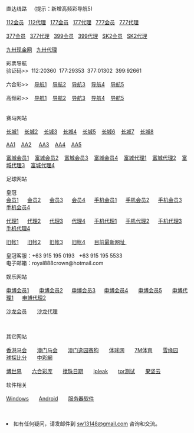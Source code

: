 <p>直达线路&nbsp;&nbsp;&nbsp;&nbsp;&nbsp;(提示：新增高频彩导航5)<br>
<br>
<a href="http://52.74.213.211:7211/jini32990f/user/login.html" target="_blank">112会员</a>&nbsp;&nbsp;
<a href="http://52.192.200.16:7211/jini32990a/account/login.html" target="_blank">112代理</a>&nbsp;&nbsp;
<a href="http://52.69.233.115:7219/msrtp53818f/user/login.html" target="_blank">177会员</a>&nbsp;&nbsp;
<a href="http://52.69.233.115:7219/msrtp53818a/account/login.html" target="_blank">177代理</a>&nbsp;&nbsp;
<a href="http://imgnn01.ly-cdn.com/home/FasterLineToHtml/Memb5er79733.shtml?t=dd20160201" target="_blank">777会员</a>&nbsp;&nbsp;
<a href="http://imgnn01.ly-cdn.com/home/FasterLineToHtml/Agent79733.shtml?t=dd20160201" target="_blank">777代理</a>&nbsp;&nbsp;<br>
<br>
<a href="http://52.74.222.142:8210/ssghy456211f/user/login.html.auth" target="_blank">377会员</a>&nbsp;&nbsp;
<a href="http://52.74.222.142:8210/ssghy456211a/account/login.html.auth" target="_blank">377代理</a>&nbsp;&nbsp;
<a href="http://52.74.222.142:8208/ssxfr49812f/user/login.html.auth" target="_blank">399会员</a>&nbsp;&nbsp;
<a href="http://52.74.222.142:8208/ssxfr49812a/account/login.html.auth" target="_blank">399代理</a>&nbsp;&nbsp;
<a href="http://hp688.net/" target="_blank">SK2会员</a>&nbsp;&nbsp;
<a href="https://ag.in566.net/888.php" target="_blank">SK2代理</a>&nbsp;&nbsp;<br>
<br>
<a href="http://dd5883.ju111.net" target="_blank">九卅现金网</a>&nbsp;&nbsp;
<a href="http://ag.tc111.net" target="_blank">九卅代理</a>&nbsp;&nbsp;
<br>
<br>
彩票导航 <br>验证码>>&nbsp;&nbsp;112:20360&nbsp;&nbsp;177:29353&nbsp;&nbsp;377:01302&nbsp;&nbsp;399:92661<br>
<br>
六合彩>>&nbsp;&nbsp;&nbsp;
<a href="http://1.bb5522.ws" target="_blank">导航1</a>&nbsp;&nbsp;&nbsp;
<a href="http://2.bb5522.ws" target="_blank">导航2</a>&nbsp;&nbsp;&nbsp;
<a href="http://3.bb5522.ws" target="_blank">导航3</a>&nbsp;&nbsp;&nbsp;
<a href="http://5.bb5522.ws" target="_blank">导航4</a>&nbsp;&nbsp;&nbsp;
<a href="http://52.192.200.16" target="_blank">导航5</a>&nbsp;&nbsp;&nbsp;<br>
<br>
高频彩>>&nbsp;&nbsp;&nbsp;
<a href="http://sf1.16888xyz.link" target="_blank">导航1</a>&nbsp;&nbsp;&nbsp;
<a href="http://sf2.16888xyz.link" target="_blank">导航2</a>&nbsp;&nbsp;&nbsp;
<a href="http://sf3.16888xyz.link" target="_blank">导航3</a>&nbsp;&nbsp;&nbsp;
<a href="http://sf5.16888xyz.link" target="_blank">导航4</a>&nbsp;&nbsp;&nbsp;
<a href="http://52.69.162.4" target="_blank">导航5</a>&nbsp;&nbsp;&nbsp;<br>
<br>
<br>
赛马网站<br>
<br>
<a href="http://ctb988.net" target="_blank">长城1</a>&nbsp;&nbsp;&nbsp;
<a href="http://ctb988.com" target="_blank">长城2</a>&nbsp;&nbsp;&nbsp;
<a href="http://cn.lk988.net" target="_blank">长城3</a>&nbsp;&nbsp;&nbsp;
<a href="http://cn.ctb988.net" target="_blank">长城4</a>&nbsp;&nbsp;&nbsp;
<a href="http://cn.ctb988.com" target="_blank">长城5</a>&nbsp;&nbsp;&nbsp;
<a href="http://www.ctb988.com/login.jsp?e78d3760-4265-4ce0-bfa8-76a1e44a3537" target="_blank">长城6</a>&nbsp;&nbsp;&nbsp;
<a href="http://www.ctb988.net/login.jsp?a5e7bfbf-df83-4b9e-9e0f-982bb2cfac3f" target="_blank">长城7</a>&nbsp;&nbsp;&nbsp;
<a href="http://lkb988.com" target="_blank">长城8</a>&nbsp;&nbsp;&nbsp;<br>
<br>
<a href="http://cc59.net" target="_blank">AA1</a>&nbsp;&nbsp;&nbsp; 
<a href="http://aa138.net" target="_blank">AA2</a> &nbsp;&nbsp;&nbsp;
<a href="http://jj08.net" target="_blank">AA3</a>&nbsp;&nbsp;&nbsp;
<a href="http://ff95.net" target="_blank">AA4</a>&nbsp;&nbsp;&nbsp;
<a href="http://www.racing.aastar.net" target="_blank">AA5</a>&nbsp;&nbsp;&nbsp;<br>
<br>
<a href="http://www.fy2668.com" target="_blank">富城会员1</a>&nbsp;&nbsp;&nbsp;
<a href="http://www.fs2668.com" target="_blank">富城会员2</a>&nbsp;&nbsp;&nbsp;
<a href="http://www.fs2668.net" target="_blank">富城会员3</a>&nbsp;&nbsp;&nbsp;
<a href="http://www.fy2668.net" target="_blank">富城会员4</a>&nbsp;&nbsp;&nbsp;
<a href="http://www.fy2668.com/aaa" target="_blank">富城代理1</a>&nbsp;&nbsp;&nbsp;
<a href="http://www.fy2668.net/aaa" target="_blank">富城代理2</a>&nbsp;&nbsp;&nbsp;
<a href="http://www.fs2668.com/aaa" target="_blank">富城代理3</a>&nbsp;&nbsp;&nbsp;
<a href="http://www.fs2668.net/aaa" target="_blank">富城代理4</a>&nbsp;&nbsp;&nbsp;<br>
<br>
足球网站<br>
<br>
皇冠<br>
<a href="http://hga020.com/" target="_blank">会员1</a>&nbsp; &nbsp; &nbsp; 
<a href="http://180.94.224.40/" target="_blank">会员2</a>&nbsp; &nbsp; &nbsp; 
<a href="http://112.78.26.130/" target="_blank">会员3</a>&nbsp; &nbsp; &nbsp; 
<a href="http://112.78.26.130" target="_blank">会员4</a>&nbsp; &nbsp; &nbsp;
<a href="http://m.hga020.com" target="_blank">手机会员1</a>&nbsp; &nbsp; &nbsp; 
<a href="http://m.hga018.com" target="_blank">手机会员2</a>&nbsp; &nbsp; &nbsp;
<a href="http://203.160.140.17/" target="_blank">手机会员3</a>&nbsp; &nbsp; &nbsp;
<a href="http://180.94.224.117" target="_blank">手机会员4</a>&nbsp;&nbsp;&nbsp;<br>
<br>
<a href="https://ag1.hga008.com" target="_blank">代理1</a>&nbsp; &nbsp; &nbsp;
<a href="https://ag1.hga018.com" target="_blank">代理2</a>&nbsp; &nbsp; &nbsp;
<a href="https://112.78.105.24" target="_blank">代理3</a>&nbsp; &nbsp; &nbsp;
<a href="https://123.255.226.104" target="_blank">代理4</a>&nbsp; &nbsp; &nbsp;
<a href="https://am.hga008.com" target="_blank">手机代理1</a>&nbsp; &nbsp; &nbsp;
<a href="https://am.hga018.com" target="_blank">手机代理2</a>&nbsp; &nbsp; &nbsp;
<a href="https://123.255.226.105" target="_blank">手机代理3</a>&nbsp; &nbsp; &nbsp;
<a href="https://112.78.105.36" target="_blank">手机代理4</a>&nbsp;&nbsp;&nbsp;<br>
<br>
<a href="https://old.hga008.com" target="_blank">旧帐1</a>&nbsp; &nbsp; &nbsp;
<a href="https://old.hga018.com" target="_blank">旧帐2</a>&nbsp; &nbsp; &nbsp;
<a href="https://old.hg0088.com" target="_blank">旧帐3</a>&nbsp; &nbsp; &nbsp;
<a href="https://old.hg0188.com" target="_blank">旧帐4</a>&nbsp; &nbsp; &nbsp;
<a href="http://123.255.226.109/" target="_blank">目前最新网址 </a>&nbsp;&nbsp;&nbsp;<br>
<br>
皇冠客服：+63 915 195 0193&nbsp;&nbsp;&nbsp;+63 915 195 5533<br>
电子邮箱：royal888crown@hotmail.com
<br>
<br>
娱乐网站<br>
<br>
<a href="http://11msc.com" target="_blank">申博会员1</a> &nbsp; &nbsp; &nbsp;
<a href="http://www.22msc.com" target="_blank">申博会员2</a>&nbsp; &nbsp; &nbsp;
<a href="http://33msc.com" target="_blank">申博会员3</a>&nbsp; &nbsp; &nbsp;
<a href="http://22psb.com/" target="_blank">申博会员4</a> &nbsp; &nbsp; &nbsp;
<a href="http://22psb.com" target="_blank">申博会员5</a> &nbsp; &nbsp; &nbsp;
<a href="http://11msc.net" target="_blank">申博代理1</a>&nbsp; &nbsp; &nbsp;
<a href="http://www.83sbet.net" target="_blank">申博代理2</a>&nbsp; &nbsp; &nbsp;<br>
<br>
<a href="http://sa36.com" target="_blank">沙龙会员</a> &nbsp; &nbsp; &nbsp;
<a href="http://sa36.net" target="_blank">沙龙代理</a>&nbsp; &nbsp; &nbsp;<br>


　</p>
其它网站<br>
<br>
<a href="http://www.hkjc.com/home/chinese/index.asp" target="_blank">香港马会</a> &nbsp; &nbsp; &nbsp;
<a href="http://www.mjc.mo/race/info/index.php" target="_blank">澳门马会</a> &nbsp; &nbsp; &nbsp;
<a target="_blank" href="http://www.macauyydog.com/">澳门逸园赛狗</a> &nbsp; &nbsp; &nbsp;
<a target="_blank" href="http://live5.spbo1.com/">体球网</a> &nbsp; &nbsp; &nbsp;
<a target="_blank" href="http://www.7m.cn/">7M体育</a> &nbsp; &nbsp; &nbsp;
<a target="_blank" href="http://www.gooooal.com/">雪缘园</a> &nbsp; &nbsp; &nbsp;
<a target="_blank" href="http://live.bet007.com/">球探比分</a> &nbsp; &nbsp; &nbsp;
<a target="_blank" href="http://www.zhcw.com/">中彩網</a> &nbsp; &nbsp; &nbsp;<br>
<br>
<a target="_blank" href="http://www.1396mm.com/">博世界</a> &nbsp; &nbsp; &nbsp;
<a target="_blank" href="http://www.6hck.com/">六合彩库</a> &nbsp; &nbsp; &nbsp;
<a target="_blank" href="http://bet.hkjc.com/marksix/default.aspx">搅珠日期</a> &nbsp; &nbsp; &nbsp;
<a target="_blank" href="https://ipleak.net">ipleak</a> &nbsp; &nbsp; &nbsp;
<a target="_blank" href="https://check.torproject.org/?lang=zh_CN">tor测试</a> &nbsp; &nbsp; &nbsp;
<a target="_blank" href="https://www.jianguoyun.com/">果坚云</a> &nbsp; &nbsp; &nbsp;<br>
<br>
软件相关<br>
<br>
<a href="http://jianguoyun.com/p/DZ6J47AQvfjyBRiJ7BA" target="_blank">Windows</a> &nbsp; &nbsp; &nbsp;
<a href="http://jianguoyun.com/p/DR0Kf_AQvfjyBRj36xA" target="_blank">Android</a> &nbsp; &nbsp; &nbsp;
<a href="http://s.jb51.net/?soft" target="_blank">服务器软件</a> &nbsp; &nbsp; &nbsp;

<br>
<br>

<li>如有任何疑问，请发邮件到 <a href="mailto:sw13148@gmail.com">sw13148@gmail.com</a> 咨询和交流。</li>
</ul>
</body>

</html>
